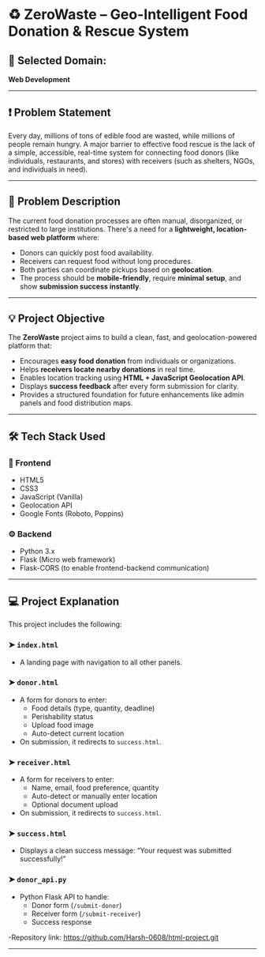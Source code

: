 # ♻️ ZeroWaste – Geo-Intelligent Food Donation & Rescue System

## 📌 Selected Domain:
**Web Development**

---

## ❗ Problem Statement

Every day, millions of tons of edible food are wasted, while millions of people remain hungry. A major barrier to effective food rescue is the lack of a simple, accessible, real-time system for connecting food donors (like individuals, restaurants, and stores) with receivers (such as shelters, NGOs, and individuals in need).

---

## 📝 Problem Description

The current food donation processes are often manual, disorganized, or restricted to large institutions. There's a need for a **lightweight, location-based web platform** where:

- Donors can quickly post food availability.
- Receivers can request food without long procedures.
- Both parties can coordinate pickups based on **geolocation**.
- The process should be **mobile-friendly**, require **minimal setup**, and show **submission success instantly**.

---

## 💡 Project Objective

The **ZeroWaste** project aims to build a clean, fast, and geolocation-powered platform that:

- Encourages **easy food donation** from individuals or organizations.
- Helps **receivers locate nearby donations** in real time.
- Enables location tracking using **HTML + JavaScript Geolocation API**.
- Displays **success feedback** after every form submission for clarity.
- Provides a structured foundation for future enhancements like admin panels and food distribution maps.

---

## 🛠️ Tech Stack Used

### 🧩 Frontend
- HTML5
- CSS3
- JavaScript (Vanilla)
- Geolocation API
- Google Fonts (Roboto, Poppins)

### ⚙️ Backend
- Python 3.x
- Flask (Micro web framework)
- Flask-CORS (to enable frontend-backend communication)

---

## 💻 Project Explanation

This project includes the following:

### ➤ `index.html`
- A landing page with navigation to all other panels.

### ➤ `donor.html`
- A form for donors to enter:
  - Food details (type, quantity, deadline)
  - Perishability status
  - Upload food image
  - Auto-detect current location
- On submission, it redirects to `success.html`.

### ➤ `receiver.html`
- A form for receivers to enter:
  - Name, email, food preference, quantity
  - Auto-detect or manually enter location
  - Optional document upload
- On submission, it redirects to `success.html`.

### ➤ `success.html`
- Displays a clean success message: “Your request was submitted successfully!”

### ➤ `donor_api.py`
- Python Flask API to handle:
  - Donor form (`/submit-donor`)
  - Receiver form (`/submit-receiver`)
  - Success response
 
-Repository link: https://github.com/Harsh-0608/html-project.git

---


